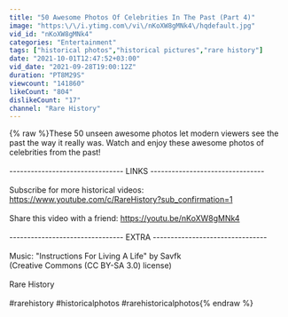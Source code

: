 ```yaml
---
title: "50 Awesome Photos Of Celebrities In The Past (Part 4)"
image: "https:\/\/i.ytimg.com\/vi\/nKoXW8gMNk4\/hqdefault.jpg"
vid_id: "nKoXW8gMNk4"
categories: "Entertainment"
tags: ["historical photos","historical pictures","rare history"]
date: "2021-10-01T12:47:52+03:00"
vid_date: "2021-09-28T19:00:12Z"
duration: "PT8M29S"
viewcount: "141860"
likeCount: "804"
dislikeCount: "17"
channel: "Rare History"
---
```

{% raw %}These 50 unseen awesome photos let modern viewers see the past the way it really was. Watch and enjoy these awesome photos of celebrities from the past!<br /><br />-------------------------------- LINKS --------------------------------<br /><br />Subscribe for more historical videos: <a rel="nofollow" target="blank" href="https://www.youtube.com/c/RareHistory?sub_confirmation=1">https://www.youtube.com/c/RareHistory?sub_confirmation=1</a><br /><br />Share this video with a friend: <a rel="nofollow" target="blank" href="https://youtu.be/nKoXW8gMNk4">https://youtu.be/nKoXW8gMNk4</a><br /><br />-------------------------------- EXTRA --------------------------------<br /><br />Music: &quot;Instructions For Living A Life&quot; by Savfk<br />(Creative Commons (CC BY-SA 3.0) license)<br /><br />Rare History<br /><br />#rarehistory #historicalphotos #rarehistoricalphotos{% endraw %}
